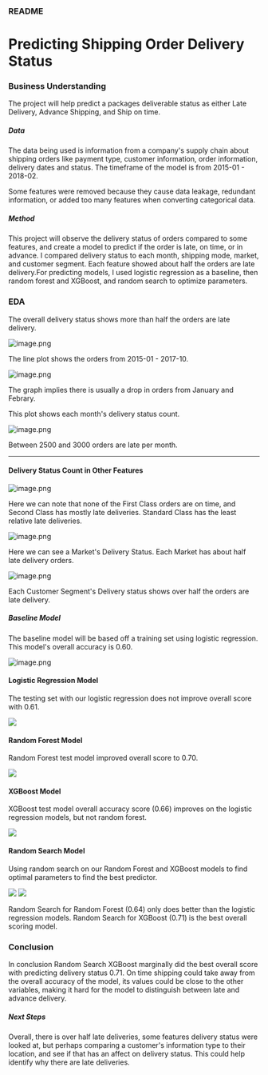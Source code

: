 ### README

# Predicting Shipping Order Delivery Status

### Business Understanding

The project will help predict a packages deliverable status as either Late Delivery, Advance Shipping, and Ship on time. 

##### Data

The data being used is information from a company's supply chain about shipping orders like payment type, customer information, order information, delivery dates and status. The timeframe of the model is from 2015-01 - 2018-02.

Some features were removed because they cause data leakage, redundant information, or added too many features when converting categorical data. 

##### Method

This project will observe the delivery status of orders compared to some features, and create a model to predict if the order is late, on time, or in advance. I compared delivery status to each month, shipping mode, market, and customer segment. Each feature showed about half the orders are late delivery.For predicting models, I used logistic regression as a baseline, then random forest and XGBoost, and random search to optimize parameters. 

### EDA

The overall delivery status shows more than half the orders are late delivery. 

![image.png](img/eda_img/delivery_status_percent.png)

The line plot shows the orders from 2015-01 - 2017-10. 

![image.png](img/eda_img/delivery_status_line_plot.png)

The graph implies there is usually a drop in orders from January and Febrary.

This plot shows each month's delivery status count. 

![image.png](img/eda_img/monthly_delivery_status.png)

Between 2500 and 3000 orders are late per month. 

***

#### Delivery Status Count in Other Features

![image.png](img/eda_img/shipping_mode_delivery_status.png)

Here we can note that none of the First Class orders are on time, and Second Class has mostly late deliveries. Standard Class has the least relative late deliveries. 

![image.png](img/eda_img/market_delivery_status.png)

Here we can see a Market's Delivery Status. Each Market has about half late delivery orders. 

![image.png](img/eda_img/customer_segment_delivery_status.png)

Each Customer Segment's Delivery status shows over half the orders are late delivery. 

##### Baseline Model

The baseline model will be based off a training set using logistic regression. This model's overall accuracy is 0.60.

![image.png](img/model_img/lr_train_conf_matx.png)

#### Logistic Regression Model

The testing set with our logistic regression does not improve overall score with 0.61.

![](img/model_img/lr_test_conf_matx.png)

#### Random Forest Model

Random Forest test model improved overall score to 0.70.

![](img/model_img/rf_test_conf_matx.png)

#### XGBoost Model

XGBoost test model overall accuracy score (0.66) improves on the logistic regression models, but not random forest. 

![](img/model_img/xgb_test_conf_matx.png)

#### Random Search Model

Using random search on our Random Forest and XGBoost models to find optimal parameters to find the best predictor. 

![](img/model_img/rs_rf_test_conf_matx.png)
![](img/model_img/rs_xgb_test_conf_matx.png)

Random Search for Random Forest (0.64) only does better than the logistic regression models. Random Search for XGBoost (0.71) is the best overall scoring model. 

### Conclusion

In conclusion Random Search XGBoost marginally did the best overall score with predicting delivery status 0.71. On time shipping could take away from the overall accuracy of the model, its values could be close to the other variables, making it hard for the model to distinguish between late and advance delivery. 

##### Next Steps

Overall, there is over half late deliveries, some features delivery status were looked at, but perhaps comparing a customer's information type to their location, and see if that has an affect on delivery status. This could help identify why there are late deliveries. 
